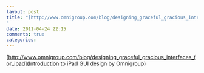 ```yaml
---
layout: post
title: "[http://www.omnigroup.com/blog/designing_graceful_gracious_interfaces_for_ipad](Introduction to iPad GUI design by Omnigroup)
"
date: 2011-04-24 22:15
comments: true
categories: 
---
```

[http://www.omnigroup.com/blog/designing_graceful_gracious_interfaces_for_ipad](Introduction to iPad GUI design by Omnigroup)

